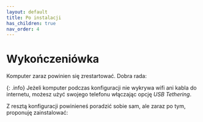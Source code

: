 ```yaml
---
layout: default
title: Po instalacji
has_children: true
nav_order: 4
---
```

<!-- markdownlint-disable MD025 -->
# Wykończeniówka

Komputer zaraz powinien się zrestartować. Dobra rada:

{: .info}
Jeżeli komputer podczas konfiguracji nie wykrywa wifi ani kabla do internetu, możesz użyć swojego telefonu włączając opcję *USB Tethering*.

Z resztą konfiguracji powinieneś poradzić sobie sam, ale zaraz po tym, proponuję zainstalować:
